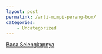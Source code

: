 ```yaml
---
layout: post
permalink: /arti-mimpi-perang-bom/
categories:
    - Uncategorized
---
```


[Baca Selengkapnya](/01)